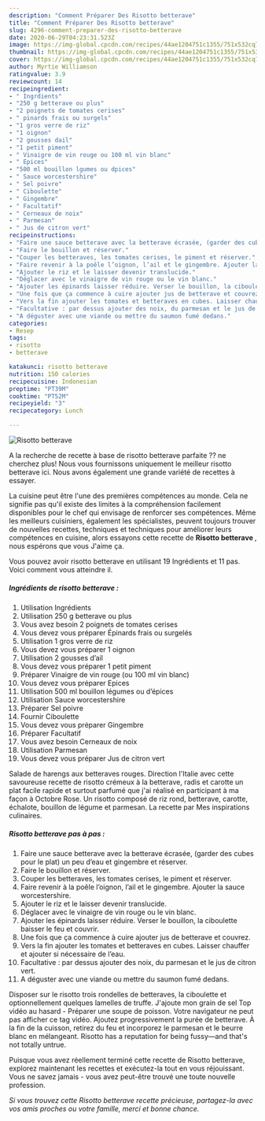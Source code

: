```yaml
---
description: "Comment Préparer Des Risotto betterave"
title: "Comment Préparer Des Risotto betterave"
slug: 4296-comment-preparer-des-risotto-betterave
date: 2020-06-29T04:23:31.523Z
image: https://img-global.cpcdn.com/recipes/44ae1204751c1355/751x532cq70/risotto-betterave-photo-principale-de-la-recette.jpg
thumbnail: https://img-global.cpcdn.com/recipes/44ae1204751c1355/751x532cq70/risotto-betterave-photo-principale-de-la-recette.jpg
cover: https://img-global.cpcdn.com/recipes/44ae1204751c1355/751x532cq70/risotto-betterave-photo-principale-de-la-recette.jpg
author: Myrtie Williamson
ratingvalue: 3.9
reviewcount: 14
recipeingredient:
- " Ingrdients"
- "250 g betterave ou plus"
- "2 poignets de tomates cerises"
- " pinards frais ou surgels"
- "1 gros verre de riz"
- "1 oignon"
- "2 gousses dail"
- "1 petit piment"
- " Vinaigre de vin rouge ou 100 ml vin blanc"
- " Epices"
- "500 ml bouillon lgumes ou dpices"
- " Sauce worcestershire"
- " Sel poivre"
- " Ciboulette"
- " Gingembre"
- " Facultatif"
- " Cerneaux de noix"
- " Parmesan"
- " Jus de citron vert"
recipeinstructions:
- "Faire une sauce betterave avec la betterave écrasée, (garder des cubes pour le plat) un peu d’eau et gingembre et réserver."
- "Faire le bouillon et réserver."
- "Couper les betteraves, les tomates cerises, le piment et réserver."
- "Faire revenir à la poêle l’oignon, l’ail et le gingembre. Ajouter la sauce worcestershire."
- "Ajouter le riz et le laisser devenir translucide."
- "Déglacer avec le vinaigre de vin rouge ou le vin blanc."
- "Ajouter les épinards laisser réduire. Verser le bouillon, la ciboulette baisser le feu et couvrir."
- "Une fois que ça commence à cuire ajouter jus de betterave et couvrez."
- "Vers la fin ajouter les tomates et betteraves en cubes. Laisser chauffer et ajouter si nécessaire de l’eau."
- "Facultative : par dessus ajouter des noix, du parmesan et le jus de citron vert."
- "A déguster avec une viande ou mettre du saumon fumé dedans."
categories:
- Resep
tags:
- risotto
- betterave

katakunci: risotto betterave 
nutrition: 150 calories
recipecuisine: Indonesian
preptime: "PT39M"
cooktime: "PT52M"
recipeyield: "3"
recipecategory: Lunch

---
```



![Risotto betterave](https://img-global.cpcdn.com/recipes/44ae1204751c1355/751x532cq70/risotto-betterave-photo-principale-de-la-recette.jpg)

A la recherche de recette à base de risotto betterave parfaite ?? ne cherchez plus! Nous vous fournissons uniquement le meilleur risotto betterave ici. Nous avons également une grande variété de recettes à essayer.

La cuisine peut être l'une des premières compétences au monde. Cela ne signifie pas qu'il existe des limites à la compréhension facilement disponibles pour le chef qui envisage de renforcer ses compétences. Même les meilleurs cuisiniers, également les spécialistes, peuvent toujours trouver de nouvelles recettes, techniques et techniques pour améliorer leurs compétences en cuisine, alors essayons cette recette de <strong> Risotto betterave </strong>, nous espérons que vous J'aime ça.

<!--inarticleads1-->

Vous pouvez avoir risotto betterave en utilisant 19 Ingrédients et 11 pas. Voici comment vous atteindre il.

##### Ingrédients de risotto betterave :

1. Utilisation  Ingrédients
1. Utilisation 250 g betterave ou plus
1. Vous avez besoin 2 poignets de tomates cerises
1. Vous devez vous préparer  Épinards frais ou surgelés
1. Utilisation 1 gros verre de riz
1. Vous devez vous préparer 1 oignon
1. Utilisation 2 gousses d’ail
1. Vous devez vous préparer 1 petit piment
1. Préparer  Vinaigre de vin rouge (ou 100 ml vin blanc)
1. Vous devez vous préparer  Epices
1. Utilisation 500 ml bouillon légumes ou d’épices
1. Utilisation  Sauce worcestershire
1. Préparer  Sel poivre
1. Fournir  Ciboulette
1. Vous devez vous préparer  Gingembre
1. Préparer  Facultatif
1. Vous avez besoin  Cerneaux de noix
1. Utilisation  Parmesan
1. Vous devez vous préparer  Jus de citron vert


Salade de harengs aux betteraves rouges. Direction l&#39;Italie avec cette savoureuse recette de risotto crémeux à la betterave, radis et carotte un plat facile rapide et surtout parfumé que j&#39;ai réalisé en participant à ma façon à Octobre Rose. Un risotto composé de riz rond, betterave, carotte, échalote, bouillon de légume et parmesan. La recette par Mes inspirations culinaires. 

<!--inarticleads2-->

##### Risotto betterave pas à pas :

1. Faire une sauce betterave avec la betterave écrasée, (garder des cubes pour le plat) un peu d’eau et gingembre et réserver.
1. Faire le bouillon et réserver.
1. Couper les betteraves, les tomates cerises, le piment et réserver.
1. Faire revenir à la poêle l’oignon, l’ail et le gingembre. Ajouter la sauce worcestershire.
1. Ajouter le riz et le laisser devenir translucide.
1. Déglacer avec le vinaigre de vin rouge ou le vin blanc.
1. Ajouter les épinards laisser réduire. Verser le bouillon, la ciboulette baisser le feu et couvrir.
1. Une fois que ça commence à cuire ajouter jus de betterave et couvrez.
1. Vers la fin ajouter les tomates et betteraves en cubes. Laisser chauffer et ajouter si nécessaire de l’eau.
1. Facultative : par dessus ajouter des noix, du parmesan et le jus de citron vert.
1. A déguster avec une viande ou mettre du saumon fumé dedans.


Disposer sur le risotto trois rondelles de betteraves, la ciboulette et optionnellement quelques lamelles de truffe. J&#39;ajoute mon grain de sel Top vidéo au hasard - Préparer une soupe de poisson. Votre navigateur ne peut pas afficher ce tag vidéo. Ajoutez progressivement la purée de betterave. À la fin de la cuisson, retirez du feu et incorporez le parmesan et le beurre blanc en mélangeant. Risotto has a reputation for being fussy—and that&#39;s not totally untrue. 

<!--inarticleads1-->

<p>
Puisque vous avez réellement terminé cette recette de Risotto betterave, explorez maintenant les recettes et exécutez-la tout en vous réjouissant. Vous ne savez jamais - vous avez peut-être trouvé une toute nouvelle profession.
</p>

<p>
<i>Si vous trouvez cette Risotto betterave recette précieuse, partagez-la avec vos amis proches ou votre famille, merci et bonne chance.</i>
</p>
